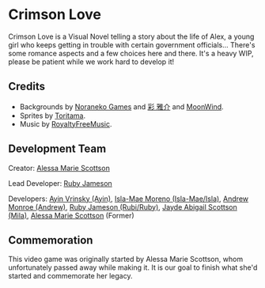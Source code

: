 # Crimson Love
Crimson Love is a Visual Novel telling a story about the life of Alex, a young girl who keeps getting in trouble with certain government officials... There's some romance aspects and a few choices here and there. It's a heavy WIP, please be patient while we work hard to develop it!
## Credits
- Backgrounds by [Noraneko Games](https://noranekogames.itch.io/) and [彩 雅介](https://www.pixiv.net/member.php?id=698864) and [MoonWind](http://moonwind.pw/).
- Sprites by [Toritama](https://picrew.me/en/image_maker/1771678).
- Music by [RoyaltyFreeMusic](https://cloudnovel.net/RoyaltyFreeMusic).
## Development Team
Creator: [Alessa Marie Scottson](https://github.com/alessasystem)

Lead Developer: [Ruby Jameson](https://github.com/RubyJameson)

Developers: [Ayin Vrinsky (Ayin)](https://github.com/umikodev), [Isla-Mae Moreno (Isla-Mae/Isla)](https://github.com/isla-mae-moreno), [Andrew Monroe (Andrew)](https://github.com/AndrewwDev), [Ruby Jameson (Rubi/Ruby)](https://github.com/RubyJameson), [Jayde Abigail Scottson (Mila)](https://github.com/ReyMila), [Alessa Marie Scottson](https://github.com/alessasystem) (Former)
## Commemoration
This video game was originally started by Alessa Marie Scottson, whom unfortunately passed away while making it. It is our goal to finish what she'd started and commemorate her legacy.
